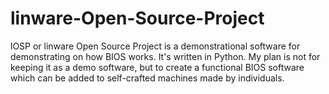 # linware-Open-Source-Project
lOSP or linware Open Source Project is a demonstrational software for demonstrating on how BIOS works. It's written in Python. My plan is not for keeping it as a demo software, but to create a functional BIOS software which can be added to self-crafted machines made by individuals.
